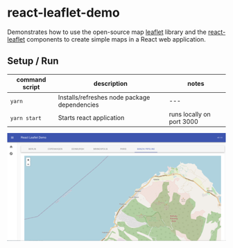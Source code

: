 # react-leaflet-demo
Demonstrates how to use the open-source map [leaflet](https://github.com/Leaflet/Leaflet)
library and the [react-leaflet](https://react-leaflet.js.org/) components to create simple maps in
a React web application.

## Setup / Run

| command script  | description  | notes |
|---|---|---|
| `yarn`  | Installs/refreshes node package dependencies |---|
| `yarn start`  |  Starts react application | runs locally on port 3000 |


![demo](https://github.com/bobmacneal/react-leaflet-demo/blob/main/screenshot.png?raw=true)

